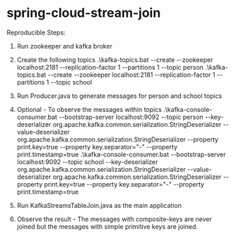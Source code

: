 # spring-cloud-stream-join
Reproducible Steps:
1) Run zookeeper and kafka broker
2) Create the following topics
	.\kafka-topics.bat --create --zookeeper localhost:2181 --replication-factor 1 --partitions 1 --topic person
	.\kafka-topics.bat --create --zookeeper localhost:2181 --replication-factor 1 --partitions 1 --topic school

3) Run Producer.java to generate messages for person and school topics
4) Optional - To observe the messages within topics
	.\kafka-console-consumer.bat --bootstrap-server localhost:9092 --topic person --key-deserializer org.apache.kafka.common.serialization.StringDeserializer --value-deserializer org.apache.kafka.common.serialization.StringDeserializer --property print.key=true --property key.separator="-" --property print.timestamp=true
	.\kafka-console-consumer.bat --bootstrap-server localhost:9092 --topic school --key-deserializer org.apache.kafka.common.serialization.StringDeserializer --value-deserializer org.apache.kafka.common.serialization.StringDeserializer --property print.key=true --property key.separator="-" --property print.timestamp=true
5) Run KafkaStreamsTableJoin.java as the main application
6) Observe the result - The messages with composite-keys are never joined but the messages with simple primitive keys are joined.